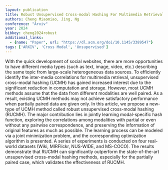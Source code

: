 ```yaml
---
layout: publication
title: Robust Unsupervised Cross-modal Hashing For Multimedia Retrieval
authors: Cheng Miaomiao, Jing, Ng
conference: "Arxiv"
year: 2024
bibkey: cheng2024robust
additional_links:
  - {name: "Paper", url: "https://dl.acm.org/doi/10.1145/3389547"}
tags: ['ARXIV', 'Cross Modal', 'Unsupervised']
---
```

<p>With the quick development of social websites, there are more
opportunities to have different media types (such as text, image, video,
etc.) describing the same topic from large-scale heterogeneous data
sources. To efficiently identify the inter-media correlations for
multimedia retrieval, unsupervised cross-modal hashing (UCMH) has gained
increased interest due to the significant reduction in computation and
storage. However, most UCMH methods assume that the data from different
modalities are well paired. As a result, existing UCMH methods may not
achieve satisfactory performance when partially paired data are given
only. In this article, we propose a new-type of UCMH method called
robust unsupervised cross-modal hashing (RUCMH). The major contribution
lies in jointly learning modal-specific hash function, exploring the
correlations among modalities with partial or even without any pairwise
correspondence, and preserving the information of original features as
much as possible. The learning process can be modeled via a joint
minimization problem, and the corresponding optimization algorithm is
presented. A series of experiments is conducted on four real-world
datasets (Wiki, MIRFlickr, NUS-WIDE, and MS-COCO). The results
demonstrate that RUCMH can significantly outperform the state-of-the-art
unsupervised cross-modal hashing methods, especially for the partially
paired case, which validates the effectiveness of RUCMH.</p>
